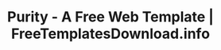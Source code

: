 ---
layout: template-preview
categories: template

template-name: "Purity"
template-name-lowercase-no-spaces: "purity"
title: "Purity - A Free Web Template | FreeTemplatesDownload.info"
permalink: /template/purity.html

template-large-img: "http://freetemplatesdownload.info/images/promobillboards/purity.jpg"
template-small-img: "http://freetemplatesdownload.info/images/homepage/purity.jpg"

show-on-homepage: "yes"
---